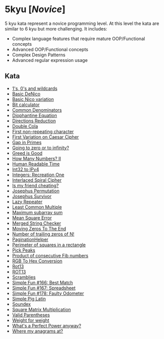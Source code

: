 # 5kyu [*Novice*]
5 kyu kata represent a novice programming level. At this level the kata are similar to 6 kyu but more challenging. It includes:  
- Complex language features that require mature OOP/Functional concepts  
- Advanced OOP/Functional concepts  
- Complex Design Patterns  
- Advanced regular expression usage

## Kata

- [1's, 0's and wildcards](https://www.codewars.com/kata/588f3e0dfa74475a2600002a)
- [Basic DeNico](https://www.codewars.com/kata/596f610441372ee0de00006e/)
- [Basic Nico variation](https://www.codewars.com/kata/5968bb83c307f0bb86000015)
- [Bit calculator](https://www.codewars.com/kata/52ece9de44751a64dc0001d9/)
- [Common Denominators](https://www.codewars.com/kata/54d7660d2daf68c619000d95/)
- [Diophantine Equation](https://www.codewars.com/kata/554f76dca89983cc400000bb/)
- [Directions Reduction](https://www.codewars.com/kata/550f22f4d758534c1100025a/)
- [Double Cola](https://www.codewars.com/kata/551dd1f424b7a4cdae0001f0/)
- [First non-repeating character](https://www.codewars.com/kata/52bc74d4ac05d0945d00054e/)
- [First Variation on Caesar Cipher](https://www.codewars.com/kata/5508249a98b3234f420000fb/)
- [Gap in Primes](https://www.codewars.com/kata/561e9c843a2ef5a40c0000a4/)
- [Going to zero or to infinity?](https://www.codewars.com/kata/55a29405bc7d2efaff00007c/)
- [Greed is Good](https://www.codewars.com/kata/5270d0d18625160ada0000e4/)
- [How Many Numbers? II](https://www.codewars.com/kata/55f5efd21ad2b48895000040/)
- [Human Readable Time](https://www.codewars.com/kata/52685f7382004e774f0001f7/)
- [Int32 to IPv4](https://www.codewars.com/kata/52e88b39ffb6ac53a400022e/)
- [Integers: Recreation One](https://www.codewars.com/kata/55aa075506463dac6600010d/)
- [Interlaced Spiral Cipher](https://www.codewars.com/kata/5a24a35a837545ab04001614/)
- [Is my friend cheating?](https://www.codewars.com/kata/5547cc7dcad755e480000004)
- [Josephus Permutation](https://www.codewars.com/kata/5550d638a99ddb113e0000a2/)
- [Josephus Survivor](https://www.codewars.com/kata/555624b601231dc7a400017a/)
- [Lazy Repeater](https://www.codewars.com/kata/51fc3beb41ecc97ee20000c3/)
- [Least Common Multiple](https://www.codewars.com/kata/5259acb16021e9d8a60010af/)
- [Maximum subarray sum](https://www.codewars.com/kata/54521e9ec8e60bc4de000d6c/)
- [Mean Square Error](https://www.codewars.com/kata/51edd51599a189fe7f000015/)
- [Merged String Checker](https://www.codewars.com/kata/54c9fcad28ec4c6e680011aa/)
- [Moving Zeros To The End](https://www.codewars.com/kata/moving-zeros-to-the-end)  
- [Number of trailing zeros of N!](https://www.codewars.com/kata/52f787eb172a8b4ae1000a34/)
- [PaginationHelper](https://www.codewars.com/kata/515bb423de843ea99400000a/)
- [Perimeter of squares in a rectangle](https://www.codewars.com/kata/559a28007caad2ac4e000083/)
- [Pick Peaks](https://www.codewars.com/kata/5279f6fe5ab7f447890006a7/)
- [Product of consecutive Fib numbers](https://www.codewars.com/kata/5541f58a944b85ce6d00006a/)
- [RGB To Hex Conversion](https://www.codewars.com/kata/513e08acc600c94f01000001/)
- [Rot13](https://www.codewars.com/kata/530e15517bc88ac656000716/)
- [ROT13](https://www.codewars.com/kata/52223df9e8f98c7aa7000062/)
- [Scramblies](https://www.codewars.com/kata/55c04b4cc56a697bb0000048/)
- [Simple Fun #166: Best Match](https://www.codewars.com/kata/58b38256e51f1c2af0000081)
- [Simple Fun #167: Spreadsheet](https://www.codewars.com/kata/58b38f24c723bf6b660000d8/)
- [Simple Fun #178: Faulty Odometer](https://www.codewars.com/kata/58b8d22560873d9068000085/)
- [Simple Pig Latin](https://www.codewars.com/kata/520b9d2ad5c005041100000f/)
- [Soundex](https://www.codewars.com/kata/587319230e9cf305bb000098/)
- [Square Matrix Multiplication](https://www.codewars.com/kata/5263a84ffcadb968b6000513/)
- [Valid Parentheses](https://www.codewars.com/kata/52774a314c2333f0a7000688/)
- [Weight for weight](https://www.codewars.com/kata/55c6126177c9441a570000cc/)
- [What's a Perfect Power anyway?](https://www.codewars.com/kata/54d4c8b08776e4ad92000835/)
- [Where my anagrams at?](https://www.codewars.com/kata/523a86aa4230ebb5420001e1/)
